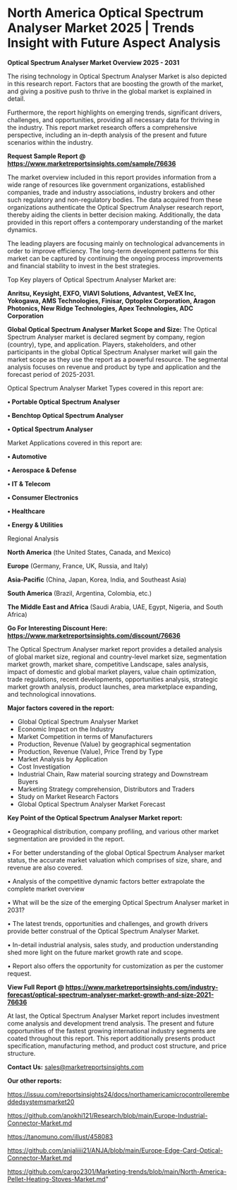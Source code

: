 # North America Optical Spectrum Analyser Market 2025 | Trends Insight with Future Aspect Analysis

<Strong> Optical Spectrum Analyser Market Overview 2025 - 2031</strong>

The rising technology in Optical Spectrum Analyser Market is also depicted in this research report. Factors that are boosting the growth of the market, and giving a positive push to thrive in the global market is explained in detail.

Furthermore, the report highlights on emerging trends, significant drivers, challenges, and opportunities, providing all necessary data for thriving in the industry. This report market research offers a comprehensive perspective, including an in-depth analysis of the present and future scenarios within the industry.

<strong>Request Sample Report @ <a href=https://www.marketreportsinsights.com/sample/76636>https://www.marketreportsinsights.com/sample/76636</a></strong>

The market overview included in this report provides information from a wide range of resources like government organizations, established companies, trade and industry associations, industry brokers and other such regulatory and non-regulatory bodies. The data acquired from these organizations authenticate the Optical Spectrum Analyser research report, thereby aiding the clients in better decision making. Additionally, the data provided in this report offers a contemporary understanding of the market dynamics.

The leading players are focusing mainly on technological advancements in order to improve efficiency. The long-term development patterns for this market can be captured by continuing the ongoing process improvements and financial stability to invest in the best strategies.

Top Key players of Optical Spectrum Analyser Market are:

<strong>Anritsu, Keysight, EXFO, VIAVI Solutions, Advantest, VeEX Inc, Yokogawa, AMS Technologies, Finisar, Optoplex Corporation, Aragon Photonics, New Ridge Technologies, Apex Technologies, ADC Corporation</strong>

<strong><b>Global Optical Spectrum Analyser Market Scope and Size:</b></strong>
The Optical Spectrum Analyser market is declared segment by company, region (country), type, and application. Players, stakeholders, and other participants in the global Optical Spectrum Analyser market will gain the market scope as they use the report as a powerful resource. The segmental analysis focuses on revenue and product by type and application and the forecast period of 2025-2031.

Optical Spectrum Analyser Market Types covered in this report are:

<strong>• Portable Optical Spectrum Analyser

• Benchtop Optical Spectrum Analyser

• Optical Spectrum Analyser</strong>

Market Applications covered in this report are:

<strong>• Automotive

• Aerospace & Defense

• IT & Telecom

• Consumer Electronics

• Healthcare

• Energy & Utilities</strong> 

Regional Analysis

<strong>North America</strong> (the United States, Canada, and Mexico)

<strong>Europe</strong> (Germany, France, UK, Russia, and Italy)

<strong>Asia-Pacific</strong> (China, Japan, Korea, India, and Southeast Asia)

<strong>South America</strong> (Brazil, Argentina, Colombia, etc.)

<strong>The Middle East and Africa</strong> (Saudi Arabia, UAE, Egypt, Nigeria, and South Africa)

<strong>Go For Interesting Discount Here: <a href=https://www.marketreportsinsights.com/discount/76636>https://www.marketreportsinsights.com/discount/76636</a></strong>

The Optical Spectrum Analyser market report provides a detailed analysis of global market size, regional and country-level market size, segmentation market growth, market share, competitive Landscape, sales analysis, impact of domestic and global market players, value chain optimization, trade regulations, recent developments, opportunities analysis, strategic market growth analysis, product launches, area marketplace expanding, and technological innovations.

<strong><b>Major factors covered in the report:</b></strong>
<ul>
  <li>Global Optical Spectrum Analyser Market </li>
  <li>Economic Impact on the Industry</li>
  <li>Market Competition in terms of Manufacturers</li>
  <li>Production, Revenue (Value) by geographical segmentation</li>
  <li>Production, Revenue (Value), Price Trend by Type</li>
  <li>Market Analysis by Application</li>
  <li>Cost Investigation</li>
  <li>Industrial Chain, Raw material sourcing strategy and Downstream Buyers</li>
  <li>Marketing Strategy comprehension, Distributors and Traders</li>
  <li>Study on Market Research Factors</li>
  <li>Global Optical Spectrum Analyser Market Forecast</li>
</ul>

<strong><b>Key Point of the Optical Spectrum Analyser Market report:</b></strong>

• Geographical distribution, company profiling, and various other market segmentation are provided in the report.

• For better understanding of the global Optical Spectrum Analyser market status, the accurate market valuation which comprises of size, share, and revenue are also covered.

• Analysis of the competitive dynamic factors better extrapolate the complete market overview

• What will be the size of the emerging Optical Spectrum Analyser market in 2031?

• The latest trends, opportunities and challenges, and growth drivers provide better construal of the Optical Spectrum Analyser Market.

• In-detail industrial analysis, sales study, and production understanding shed more light on the future market growth rate and scope.

• Report also offers the opportunity for customization as per the customer request.

<strong><b>View Full Report @ <a href=https://www.marketreportsinsights.com/industry-forecast/optical-spectrum-analyser-market-growth-and-size-2021-76636>https://www.marketreportsinsights.com/industry-forecast/optical-spectrum-analyser-market-growth-and-size-2021-76636</a></b></strong>


At last, the Optical Spectrum Analyser Market report includes investment come analysis and development trend analysis. The present and future opportunities of the fastest growing international industry segments are coated throughout this report. This report additionally presents product specification, manufacturing method, and product cost structure, and price structure.

<strong>Contact Us:</strong>
sales@marketreportsinsights.com

<strong>Our other reports:</strong>

<a href=https://issuu.com/reportsinsights24/docs/northamericamicrocontrollerembeddedsystemsmarket20>https://issuu.com/reportsinsights24/docs/northamericamicrocontrollerembeddedsystemsmarket20</a>

<a href=https://github.com/anokhi121/Research/blob/main/Europe-Industrial-Connector-Market.md>https://github.com/anokhi121/Research/blob/main/Europe-Industrial-Connector-Market.md</a>

<a href=https://tanomuno.com/illust/458083>https://tanomuno.com/illust/458083</a>

<a href=https://github.com/anjaliiii21/ANJA/blob/main/Europe-Edge-Card-Optical-Connector-Market.md>https://github.com/anjaliiii21/ANJA/blob/main/Europe-Edge-Card-Optical-Connector-Market.md</a>

<a href=https://github.com/cargo2301/Marketing-trends/blob/main/North-America-Pellet-Heating-Stoves-Market.md>https://github.com/cargo2301/Marketing-trends/blob/main/North-America-Pellet-Heating-Stoves-Market.md</a>"
